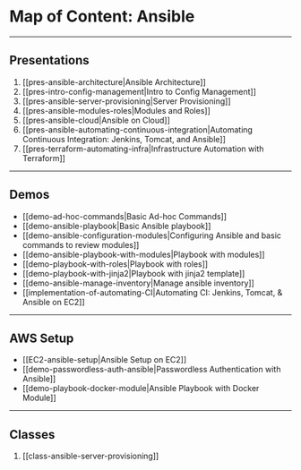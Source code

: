 
# Map of Content: Ansible
---
## Presentations
1. [[pres-ansible-architecture|Ansible Architecture]]
2. [[pres-intro-config-management|Intro to Config Management]]
3. [[pres-ansible-server-provisioning|Server Provisioning]]
4. [[pres-ansible-modules-roles|Modules and Roles]] 
5. [[pres-ansible-cloud|Ansible on Cloud]]
6. [[pres-ansible-automating-continuous-integration|Automating Continuous Integration: Jenkins, Tomcat, and Ansible]]
7. [[pres-terraform-automating-infra|Infrastructure Automation with Terraform]]
---
## Demos
- [[demo-ad-hoc-commands|Basic Ad-hoc Commands]]
- [[demo-ansible-playbook|Basic Ansible playbook]]
- [[demo-ansible-configuration-modules|Configuring Ansible and basic commands to review modules]]
- [[demo-ansible-playbook-with-modules|Playbook with modules]]
- [[demo-playbook-with-roles|Playbook with roles]]
- [[demo-playbook-with-jinja2|Playbook with jinja2 template]]
- [[demo-ansible-manage-inventory|Manage ansible inventory]]
- [[implementation-of-automating-CI|Automating CI: Jenkins, Tomcat, & Ansible on EC2]]
---
## AWS Setup
- [[EC2-ansible-setup|Ansible Setup on EC2]]
- [[demo-passwordless-auth-ansible|Passwordless Authentication with Ansible]]
- [[demo-playbook-docker-module|Ansible Playbook with Docker Module]]
---
## Classes
1. [[class-ansible-server-provisioning]]